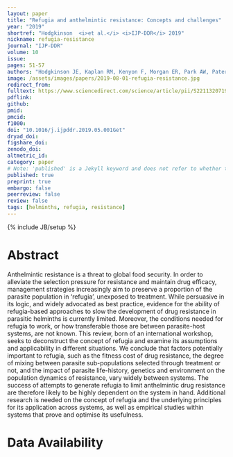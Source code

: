 ```yaml
---
layout: paper
title: "Refugia and anthelmintic resistance: Concepts and challenges"
year: "2019"
shortref: "Hodgkinson  <i>et al.</i> <i>IJP-DDR</i> 2019"
nickname: refugia-resistance
journal: "IJP-DDR"
volume: 10
issue: 
pages: 51-57
authors: "Hodgkinson JE, Kaplan RM, Kenyon F, Morgan ER, Park AW, Paterson S, Babayan SA, Beesley NJ, Britton C, Chaudray U, DOYLE SR, Ezenwa VO, Fenton A, Howell SB, Laing R, Mable BK, Matthews L, McIntyre J, Milne CE, Morrison TA, Prentice JC, Sargison ND, Williams DJL, Wolstenholme AJ, Devaney E"
image: /assets/images/papers/2019-08-01-refugia-resistance.jpg
redirect_from: 
fulltext: https://www.sciencedirect.com/science/article/pii/S2211320719300508?via%3Dihub
pdflink: 
github: 
pmid: 
pmcid: 
f1000: 
doi: "10.1016/j.ijpddr.2019.05.001Get"
dryad_doi:
figshare_doi: 
zenodo_doi: 
altmetric_id: 
category: paper
# Note: 'published' is a Jekyll keyword and does not refer to whether the paper is published, but rather to whether this Markdown should be part of the rendered site.
published: true
preprint: true
embargo: false	
peerreview: false
review: false
tags: [helminths, refugia, resistance]
---
```

{% include JB/setup %}

# Abstract 

Anthelmintic resistance is a threat to global food security. In order to alleviate the selection pressure for resistance and maintain drug efficacy, management strategies increasingly aim to preserve a proportion of the parasite population in ‘refugia’, unexposed to treatment. While persuasive in its logic, and widely advocated as best practice, evidence for the ability of refugia-based approaches to slow the development of drug resistance in parasitic helminths is currently limited. Moreover, the conditions needed for refugia to work, or how transferable those are between parasite-host systems, are not known. This review, born of an international workshop, seeks to deconstruct the concept of refugia and examine its assumptions and applicability in different situations. We conclude that factors potentially important to refugia, such as the fitness cost of drug resistance, the degree of mixing between parasite sub-populations selected through treatment or not, and the impact of parasite life-history, genetics and environment on the population dynamics of resistance, vary widely between systems. The success of attempts to generate refugia to limit anthelmintic drug resistance are therefore likely to be highly dependent on the system in hand. Additional research is needed on the concept of refugia and the underlying principles for its application across systems, as well as empirical studies within systems that prove and optimise its usefulness.

# Data Availability


